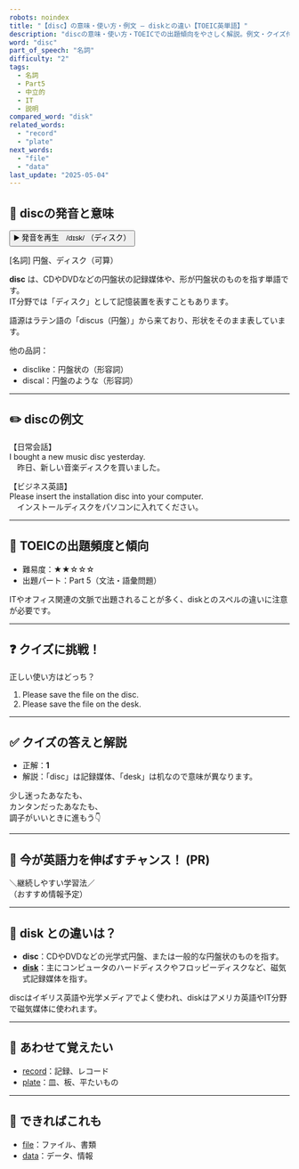 ```yaml
---
robots: noindex
title: "【disc】の意味・使い方・例文 ― diskとの違い【TOEIC英単語】"
description: "discの意味・使い方・TOEICでの出題傾向をやさしく解説。例文・クイズ付きでdiskとの違いもわかりやすく学べます。"
word: "disc"
part_of_speech: "名詞"
difficulty: "2"
tags:
  - 名詞
  - Part5
  - 中立的
  - IT
  - 説明
compared_word: "disk"
related_words:
  - "record"
  - "plate"
next_words:
  - "file"
  - "data"
last_update: "2025-05-04"
---
```


## 🔰 discの発音と意味

<button class="play-audio" onclick="playTTS('disc')">
  <span class="play-audio-main">
    ▶️ 発音を再生　/dɪsk/
  </span>
  <span class="play-audio-sub">
    （ディスク）
  </span>
</button>

[名詞] 円盤、ディスク（可算）

**disc** は、CDやDVDなどの円盤状の記録媒体や、形が円盤状のものを指す単語です。  
IT分野では「ディスク」として記憶装置を表すこともあります。

語源はラテン語の「discus（円盤）」から来ており、形状をそのまま表しています。

他の品詞：  
- disclike：円盤状の（形容詞）
- discal：円盤のような（形容詞）

---

## ✏️ discの例文

【日常会話】  
I bought a new music disc yesterday.  
　昨日、新しい音楽ディスクを買いました。

【ビジネス英語】  
Please insert the installation disc into your computer.  
　インストールディスクをパソコンに入れてください。

---

## 🎯 TOEICの出題頻度と傾向

- 難易度：★★☆☆☆
- 出題パート：Part 5（文法・語彙問題）

ITやオフィス関連の文脈で出題されることが多く、diskとのスペルの違いに注意が必要です。

---

## ❓ クイズに挑戦！

正しい使い方はどっち？

1. Please save the file on the disc.  
2. Please save the file on the desk.

---

## ✅ クイズの答えと解説

- 正解：**1**
- 解説：「disc」は記録媒体、「desk」は机なので意味が異なります。

少し迷ったあなたも、  
カンタンだったあなたも、  
調子がいいときに進もう👇️

---

## 🚀 今が英語力を伸ばすチャンス！ (PR)

<div class="info-center">
＼継続しやすい学習法／<br>  
（おすすめ情報予定）
</div>

---

## 🤔  disk との違いは？

- **disc**：CDやDVDなどの光学式円盤、または一般的な円盤状のものを指す。
- **[disk](/word/disk)**：主にコンピュータのハードディスクやフロッピーディスクなど、磁気式記録媒体を指す。

discはイギリス英語や光学メディアでよく使われ、diskはアメリカ英語やIT分野で磁気媒体に使われます。

---

## 🧩 あわせて覚えたい

- [record](/word/record)：記録、レコード
- [plate](/word/plate)：皿、板、平たいもの

---

## 📖 できればこれも

- [file](/word/file)：ファイル、書類
- [data](/word/data)：データ、情報

<!-- cvid: aid19_bid09 -->
